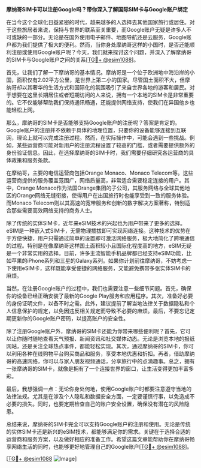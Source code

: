 **摩纳哥SIM卡可以注册Google吗？带你深入了解国际SIM卡与Google账户绑定**

在当今这个全球化日益紧密的时代，越来越多的人选择去其他国家旅行或居住。对于这些旅居者来说，保持与世界的联系至关重要，而Google账户无疑是许多人不可或缺的一部分。无论是在国外使用电子邮件、地图导航还是云服务，Google账户都为我们提供了极大的便利。然而，当你身处摩纳哥这样的小国时，是否还能顺利注册或使用Google账户呢？今天，我们就来探讨这个问题，并深入了解摩纳哥的SIM卡与Google账户之间的关系[[TG💪+ @esim1088](https://t.me/s/esim1088)]。

首先，让我们了解一下摩纳哥的基本情况。摩纳哥是一个位于欧洲地中海沿岸的小国，面积仅有2.02平方公里，是世界上第二小的国家。尽管国土面积不大，但摩纳哥却以其奢华的生活方式和国际化的氛围吸引了来自世界各地的游客和居民。对于想要在这里长期居住或者短期访问的人来说，拥有一个本地的SIM卡是非常重要的。它不仅能够帮助我们保持通讯畅通，还能提供网络支持，使我们在异国他乡也能轻松上网。

那么，摩纳哥的SIM卡是否能够支持Google账户的注册呢？答案是肯定的。Google账户的注册并不依赖于具体的地理位置，只要你的设备能够连接到互联网，理论上就可以完成注册过程。然而，在实际操作中，可能会遇到一些挑战。例如，某些运营商可能对新用户的注册流程设置了较高的门槛，或者需要提供额外的身份验证信息。因此，在选择摩纳哥的SIM卡时，我们需要仔细研究各运营商的具体政策和服务条款。

在摩纳哥，主要的电信运营商包括Orange Monaco、Monaco Telecom等。这些运营商提供的服务覆盖范围广，网络质量高，非常适合需要稳定连接的用户。其中，Orange Monaco作为法国Orange集团的子公司，其服务网络与全球其他地区的Orange网络无缝衔接，使得用户在出国旅行时也能享受到一致的服务体验。而Monaco Telecom则以其高速的宽带服务和创新的数字解决方案著称，特别适合那些需要高效网络支持的商务人士。

除了传统的实体SIM卡，近年来eSIM技术的兴起也为用户带来了更多的选择。eSIM是一种嵌入式SIM卡，无需物理插拔即可实现网络连接。这种技术的优势在于方便快捷，用户只需通过简单的设置即可激活网络服务，极大地简化了跨境通信的过程。特别是在像摩纳哥这样国土面积较小且国际化程度高的地方，eSIM无疑是一个非常实用的选择。目前，许多主流智能手机品牌都已经支持eSIM功能，比如苹果的iPhone系列和三星的Galaxy系列。如果你计划前往摩纳哥，不妨考虑一下使用eSIM卡，这样既能享受便捷的网络服务，又能避免携带多张实体SIM卡的麻烦。

当然，在注册Google账户的过程中，我们也需要注意一些细节问题。首先，确保你的设备已经正确安装了最新的Google Play服务和应用程序。其次，准备好必要的身份证明文件，以备不时之需。此外，建议提前了解当地法律关于数据隐私和个人信息保护的规定，以免因违反相关规定而导致不必要的麻烦。最后，不要忘记定期更新你的Google账户密码，以提高账户的安全性。

除了注册Google账户外，摩纳哥的SIM卡还能为你带来哪些便利呢？首先，它可以让你随时随地查看天气预报、新闻资讯和社交媒体动态。无论是浏览本地的报纸网站，还是关注全球热点事件，都能轻松实现。其次，通过摩纳哥的SIM卡，你可以利用各种在线购物平台购买商品和服务，享受本地优惠和折扣。再者，借助摩纳哥的高速网络，你可以与家人朋友视频通话，分享旅行中的点滴趣事。总之，拥有一张摩纳哥的SIM卡，就像是拥有了一个连接世界的窗口，让生活变得更加丰富多彩。

最后，我想强调一点：无论你身处何地，使用Google账户时都要注意遵守当地的法律法规。尤其是在涉及个人隐私和数据安全方面，一定要谨慎行事，以免造成不必要的损失。同时，也要定期检查自己的账户安全设置，确保没有潜在的风险隐患。

总结来说，摩纳哥的SIM卡完全可以支持Google账户的注册和使用。无论是传统的实体SIM卡还是新兴的eSIM技术，都能够满足你的需求。关键在于选择合适的运营商和服务方案，以及做好相应的准备工作。希望这篇文章能帮助你在摩纳哥畅享网络生活的同时，也能够更好地管理自己的Google账户[[TG💪+ @esim1088](https://t.me/s/esim1088)]。

[[TG💪+ @esim1088](https://t.me/s/esim1088) ![Image](https://i.postimg.cc/4NQfJmqS/Snipaste-2025-05-13-00-14-12.png)]